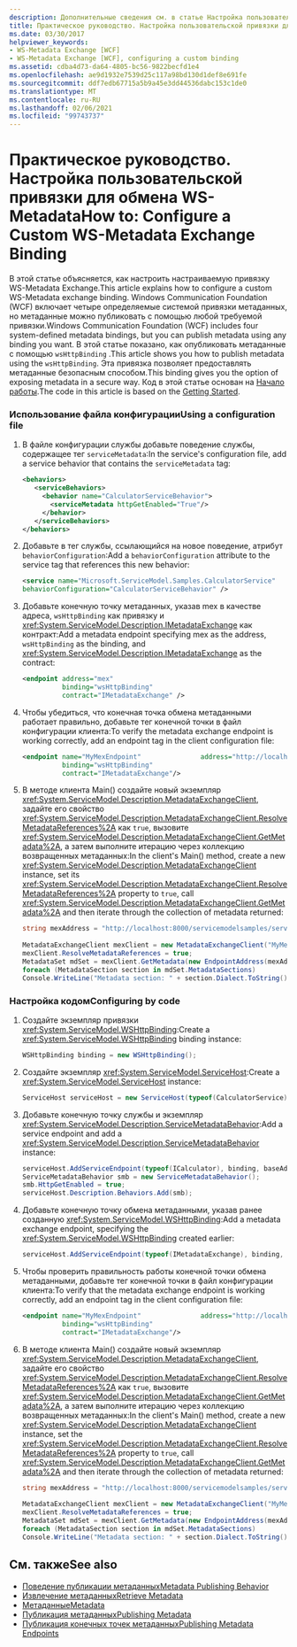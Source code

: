```yaml
---
description: Дополнительные сведения см. в статье Настройка пользовательской привязки WS-Metadata Exchange.
title: Практическое руководство. Настройка пользовательской привязки для обмена WS-Metadata
ms.date: 03/30/2017
helpviewer_keywords:
- WS-Metadata Exchange [WCF]
- WS-Metadata Exchange [WCF], configuring a custom binding
ms.assetid: cdba4d73-da64-4805-bc56-9822becfd1e4
ms.openlocfilehash: ae9d1932e7539d25c117a98bd130d1def8e691fe
ms.sourcegitcommit: ddf7edb67715a5b9a45e3dd44536dabc153c1de0
ms.translationtype: MT
ms.contentlocale: ru-RU
ms.lasthandoff: 02/06/2021
ms.locfileid: "99743737"
---
```

# <a name="how-to-configure-a-custom-ws-metadata-exchange-binding"></a><span data-ttu-id="d9e79-103">Практическое руководство. Настройка пользовательской привязки для обмена WS-Metadata</span><span class="sxs-lookup"><span data-stu-id="d9e79-103">How to: Configure a Custom WS-Metadata Exchange Binding</span></span>

<span data-ttu-id="d9e79-104">В этой статье объясняется, как настроить настраиваемую привязку WS-Metadata Exchange.</span><span class="sxs-lookup"><span data-stu-id="d9e79-104">This article explains how to configure a custom WS-Metadata exchange binding.</span></span> <span data-ttu-id="d9e79-105">Windows Communication Foundation (WCF) включает четыре определяемые системой привязки метаданных, но метаданные можно публиковать с помощью любой требуемой привязки.</span><span class="sxs-lookup"><span data-stu-id="d9e79-105">Windows Communication Foundation (WCF) includes four system-defined metadata bindings, but you can publish metadata using any binding you want.</span></span> <span data-ttu-id="d9e79-106">В этой статье показано, как опубликовать метаданные с помощью `wsHttpBinding` .</span><span class="sxs-lookup"><span data-stu-id="d9e79-106">This article shows you how to publish metadata using the `wsHttpBinding`.</span></span> <span data-ttu-id="d9e79-107">Эта привязка позволяет предоставлять метаданные безопасным способом.</span><span class="sxs-lookup"><span data-stu-id="d9e79-107">This binding gives you the option of exposing metadata in a secure way.</span></span> <span data-ttu-id="d9e79-108">Код в этой статье основан на [Начало работы](../samples/getting-started-sample.md).</span><span class="sxs-lookup"><span data-stu-id="d9e79-108">The code in this article is based on the [Getting Started](../samples/getting-started-sample.md).</span></span>  
  
### <a name="using-a-configuration-file"></a><span data-ttu-id="d9e79-109">Использование файла конфигурации</span><span class="sxs-lookup"><span data-stu-id="d9e79-109">Using a configuration file</span></span>  
  
1. <span data-ttu-id="d9e79-110">В файле конфигурации службы добавьте поведение службы, содержащее тег `serviceMetadata`:</span><span class="sxs-lookup"><span data-stu-id="d9e79-110">In the service's configuration file, add a service behavior that contains the `serviceMetadata` tag:</span></span>  
  
    ```xml  
    <behaviors>  
       <serviceBehaviors>  
         <behavior name="CalculatorServiceBehavior">  
           <serviceMetadata httpGetEnabled="True"/>  
         </behavior>  
       </serviceBehaviors>  
    </behaviors>  
    ```  
  
2. <span data-ttu-id="d9e79-111">Добавьте в тег службы, ссылающийся на новое поведение, атрибут `behaviorConfiguration`:</span><span class="sxs-lookup"><span data-stu-id="d9e79-111">Add a `behaviorConfiguration` attribute to the service tag that references this new behavior:</span></span>  
  
    ```xml  
    <service name="Microsoft.ServiceModel.Samples.CalculatorService"  
    behaviorConfiguration="CalculatorServiceBehavior" />
    ```  
  
3. <span data-ttu-id="d9e79-112">Добавьте конечную точку метаданных, указав mex в качестве адреса, `wsHttpBinding` как привязку и <xref:System.ServiceModel.Description.IMetadataExchange> как контракт:</span><span class="sxs-lookup"><span data-stu-id="d9e79-112">Add a metadata endpoint specifying mex as the address, `wsHttpBinding` as the binding, and <xref:System.ServiceModel.Description.IMetadataExchange> as the contract:</span></span>  
  
    ```xml  
    <endpoint address="mex"  
              binding="wsHttpBinding"  
              contract="IMetadataExchange" />  
    ```  
  
4. <span data-ttu-id="d9e79-113">Чтобы убедиться, что конечная точка обмена метаданными работает правильно, добавьте тег конечной точки в файл конфигурации клиента:</span><span class="sxs-lookup"><span data-stu-id="d9e79-113">To verify the metadata exchange endpoint is working correctly, add an endpoint tag in the client configuration file:</span></span>  
  
    ```xml  
    <endpoint name="MyMexEndpoint"               address="http://localhost:8000/servicemodelsamples/service/mex"  
              binding="wsHttpBinding"  
              contract="IMetadataExchange"/>  
    ```  
  
5. <span data-ttu-id="d9e79-114">В методе клиента Main() создайте новый экземпляр <xref:System.ServiceModel.Description.MetadataExchangeClient>, задайте его свойство <xref:System.ServiceModel.Description.MetadataExchangeClient.ResolveMetadataReferences%2A> как `true`, вызовите <xref:System.ServiceModel.Description.MetadataExchangeClient.GetMetadata%2A>, а затем выполните итерацию через коллекцию возвращенных метаданных:</span><span class="sxs-lookup"><span data-stu-id="d9e79-114">In the client's Main() method, create a new <xref:System.ServiceModel.Description.MetadataExchangeClient> instance, set its <xref:System.ServiceModel.Description.MetadataExchangeClient.ResolveMetadataReferences%2A> property to `true`, call <xref:System.ServiceModel.Description.MetadataExchangeClient.GetMetadata%2A> and then iterate through the collection of metadata returned:</span></span>  
  
    ```csharp
    string mexAddress = "http://localhost:8000/servicemodelsamples/service/mex";  
  
    MetadataExchangeClient mexClient = new MetadataExchangeClient("MyMexEndpoint");  
    mexClient.ResolveMetadataReferences = true;  
    MetadataSet mdSet = mexClient.GetMetadata(new EndpointAddress(mexAddress));  
    foreach (MetadataSection section in mdSet.MetadataSections)  
    Console.WriteLine("Metadata section: " + section.Dialect.ToString());  
    ```  
  
### <a name="configuring-by-code"></a><span data-ttu-id="d9e79-115">Настройка кодом</span><span class="sxs-lookup"><span data-stu-id="d9e79-115">Configuring by code</span></span>  
  
1. <span data-ttu-id="d9e79-116">Создайте экземпляр привязки <xref:System.ServiceModel.WSHttpBinding>:</span><span class="sxs-lookup"><span data-stu-id="d9e79-116">Create a <xref:System.ServiceModel.WSHttpBinding> binding instance:</span></span>  
  
    ```csharp  
    WSHttpBinding binding = new WSHttpBinding();  
    ```  
  
2. <span data-ttu-id="d9e79-117">Создайте экземпляр <xref:System.ServiceModel.ServiceHost>:</span><span class="sxs-lookup"><span data-stu-id="d9e79-117">Create a <xref:System.ServiceModel.ServiceHost> instance:</span></span>  
  
    ```csharp  
    ServiceHost serviceHost = new ServiceHost(typeof(CalculatorService), baseAddress);  
    ```  
  
3. <span data-ttu-id="d9e79-118">Добавьте конечную точку службы и экземпляр <xref:System.ServiceModel.Description.ServiceMetadataBehavior>:</span><span class="sxs-lookup"><span data-stu-id="d9e79-118">Add a service endpoint and add a <xref:System.ServiceModel.Description.ServiceMetadataBehavior> instance:</span></span>  
  
    ```csharp  
    serviceHost.AddServiceEndpoint(typeof(ICalculator), binding, baseAddress);  
    ServiceMetadataBehavior smb = new ServiceMetadataBehavior();  
    smb.HttpGetEnabled = true;  
    serviceHost.Description.Behaviors.Add(smb);  
    ```  
  
4. <span data-ttu-id="d9e79-119">Добавьте конечную точку обмена метаданными, указав ранее созданную <xref:System.ServiceModel.WSHttpBinding>:</span><span class="sxs-lookup"><span data-stu-id="d9e79-119">Add a metadata exchange endpoint, specifying the <xref:System.ServiceModel.WSHttpBinding> created earlier:</span></span>  
  
    ```csharp  
    serviceHost.AddServiceEndpoint(typeof(IMetadataExchange), binding, mexAddress);  
    ```  
  
5. <span data-ttu-id="d9e79-120">Чтобы проверить правильность работы конечной точки обмена метаданными, добавьте тег конечной точки в файл конфигурации клиента:</span><span class="sxs-lookup"><span data-stu-id="d9e79-120">To verify that the metadata exchange endpoint is working correctly, add an endpoint tag in the client configuration file:</span></span>  
  
    ```xml  
    <endpoint name="MyMexEndpoint"               address="http://localhost:8000/servicemodelsamples/service/mex"  
              binding="wsHttpBinding"  
              contract="IMetadataExchange"/>  
    ```  
  
6. <span data-ttu-id="d9e79-121">В методе клиента Main() создайте новый экземпляр <xref:System.ServiceModel.Description.MetadataExchangeClient>, задайте его свойство <xref:System.ServiceModel.Description.MetadataExchangeClient.ResolveMetadataReferences%2A> как `true`, вызовите <xref:System.ServiceModel.Description.MetadataExchangeClient.GetMetadata%2A>, а затем выполните итерацию через коллекцию возвращенных метаданных:</span><span class="sxs-lookup"><span data-stu-id="d9e79-121">In the client's Main() method, create a new <xref:System.ServiceModel.Description.MetadataExchangeClient> instance, set the <xref:System.ServiceModel.Description.MetadataExchangeClient.ResolveMetadataReferences%2A> property to `true`, call <xref:System.ServiceModel.Description.MetadataExchangeClient.GetMetadata%2A> and then iterate through the collection of metadata returned:</span></span>  
  
    ```csharp  
    string mexAddress = "http://localhost:8000/servicemodelsamples/service/mex";  
  
    MetadataExchangeClient mexClient = new MetadataExchangeClient("MyMexEndpoint");  
    mexClient.ResolveMetadataReferences = true;  
    MetadataSet mdSet = mexClient.GetMetadata(new EndpointAddress(mexAddress));  
    foreach (MetadataSection section in mdSet.MetadataSections)  
    Console.WriteLine("Metadata section: " + section.Dialect.ToString());  
    ```  
  
## <a name="see-also"></a><span data-ttu-id="d9e79-122">См. также</span><span class="sxs-lookup"><span data-stu-id="d9e79-122">See also</span></span>

- [<span data-ttu-id="d9e79-123">Поведение публикации метаданных</span><span class="sxs-lookup"><span data-stu-id="d9e79-123">Metadata Publishing Behavior</span></span>](../samples/metadata-publishing-behavior.md)
- [<span data-ttu-id="d9e79-124">Извлечение метаданных</span><span class="sxs-lookup"><span data-stu-id="d9e79-124">Retrieve Metadata</span></span>](../samples/retrieve-metadata.md)
- [<span data-ttu-id="d9e79-125">Метаданные</span><span class="sxs-lookup"><span data-stu-id="d9e79-125">Metadata</span></span>](../feature-details/metadata.md)
- [<span data-ttu-id="d9e79-126">Публикация метаданных</span><span class="sxs-lookup"><span data-stu-id="d9e79-126">Publishing Metadata</span></span>](../feature-details/publishing-metadata.md)
- [<span data-ttu-id="d9e79-127">Публикация конечных точек метаданных</span><span class="sxs-lookup"><span data-stu-id="d9e79-127">Publishing Metadata Endpoints</span></span>](../publishing-metadata-endpoints.md)
